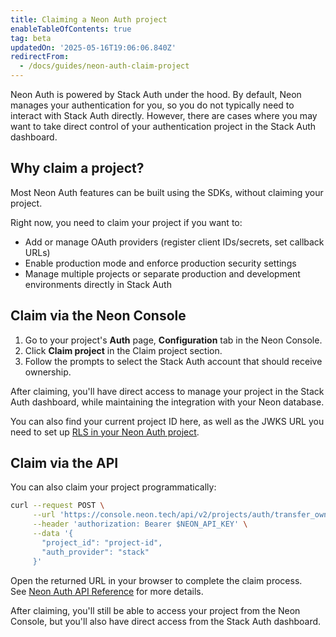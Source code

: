 ```yaml
---
title: Claiming a Neon Auth project
enableTableOfContents: true
tag: beta
updatedOn: '2025-05-16T19:06:06.840Z'
redirectFrom:
  - /docs/guides/neon-auth-claim-project
---
```


Neon Auth is powered by Stack Auth under the hood. By default, Neon manages your authentication for you, so you do not typically need to interact with Stack Auth directly. However, there are cases where you may want to take direct control of your authentication project in the Stack Auth dashboard.

## Why claim a project?

Most Neon Auth features can be built using the SDKs, without claiming your project.

Right now, you need to claim your project if you want to:

- Add or manage OAuth providers (register client IDs/secrets, set callback URLs)
- Enable production mode and enforce production security settings
- Manage multiple projects or separate production and development environments directly in Stack Auth

<Steps>

## Claim via the Neon Console

1. Go to your project's **Auth** page, **Configuration** tab in the Neon Console.
2. Click **Claim project** in the Claim project section.
3. Follow the prompts to select the Stack Auth account that should receive ownership.

After claiming, you'll have direct access to manage your project in the Stack Auth dashboard, while maintaining the integration with your Neon database.

You can also find your current project ID here, as well as the JWKS URL you need to set up [RLS in your Neon Auth project](/docs/neon-auth/best-practices#enabling-row-level-security-rls).

## Claim via the API

You can also claim your project programmatically:

```bash
curl --request POST \
     --url 'https://console.neon.tech/api/v2/projects/auth/transfer_ownership' \
     --header 'authorization: Bearer $NEON_API_KEY' \
     --data '{
       "project_id": "project-id",
       "auth_provider": "stack"
     }'
```

Open the returned URL in your browser to complete the claim process.  
See [Neon Auth API Reference](/docs/guides/neon-auth-api#transfer-to-your-auth-provider) for more details.

<Admonition type="note">
After claiming, you'll still be able to access your project from the Neon Console, but you'll also have direct access from the Stack Auth dashboard.
</Admonition>

</Steps>

<NeedHelp />
